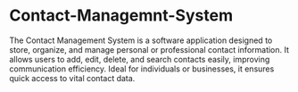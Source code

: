 # Contact-Managemnt-System
The Contact Management System is a software application designed to store, organize, and manage personal or professional contact information. It allows users to add, edit, delete, and search contacts easily, improving communication efficiency. Ideal for individuals or businesses, it ensures quick access to vital contact data.
